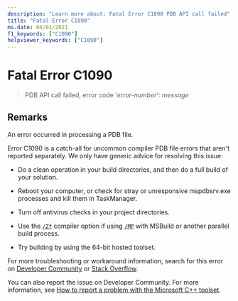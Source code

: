 ```yaml
---
description: "Learn more about: Fatal Error C1090 PDB API call failed"
title: "Fatal Error C1090"
ms.date: 04/01/2021
f1_keywords: ["C1090"]
helpviewer_keywords: ["C1090"]
---
```

# Fatal Error C1090

> PDB API call failed, error code '*error-number*': *message*

## Remarks

An error occurred in processing a PDB file.

Error C1090 is a catch-all for uncommon compiler PDB file errors that aren't reported separately. We only have generic advice for resolving this issue:

- Do a clean operation in your build directories, and then do a full build of your solution.

- Reboot your computer, or check for stray or unresponsive mspdbsrv.exe processes and kill them in TaskManager.

- Turn off antivirus checks in your project directories.

- Use the [`/Zf`](../../build/reference/zf.md) compiler option if using [`/MP`](../../build/reference/mp-build-with-multiple-processes.md) with MSBuild or another parallel build process.

- Try building by using the 64-bit hosted toolset.

For more troubleshooting or workaround information, search for this error on [Developer Community](https://aka.ms/vsfeedback/browsecpp) or [Stack Overflow](https://stackoverflow.com/search?q=C1090).

You can also report the issue on Developer Community. For more information, see [How to report a problem with the Microsoft C++ toolset](../../overview/how-to-report-a-problem-with-the-visual-cpp-toolset.md).
